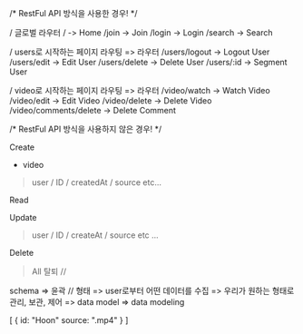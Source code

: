 /* RestFul API 방식을 사용한 경우! */


/ 글로벌 라우터
/ -> Home
/join -> Join
/login -> Login
/search -> Search

/ users로 시작하는 페이지 라우팅 => 라우터
/users/logout -> Logout User
/users/edit -> Edit User
/users/delete -> Delete User
/users/:id -> Segment User

/ video로 시작하는 페이지 라우팅 => 라우터
/video/watch -> Watch Video
/video/edit -> Edit Video
/video/delete -> Delete Video
/video/comments/delete -> Delete Comment

/* RestFul API 방식을 사용하지 않은 경우! */

Create 
- video
> user / ID / createdAt / source etc...

Read

Update
> user / ID / createAt / source etc ...

Delete
> All
> 탈퇴 //

schema => 윤곽 // 형태
=> user로부터 어떤 데이터를 수집 => 우리가 원하는 형태로 관리, 보관, 제어
=> data model => data modeling

[
  {
    id: "Hoon"
    source: ".mp4"
  }
]